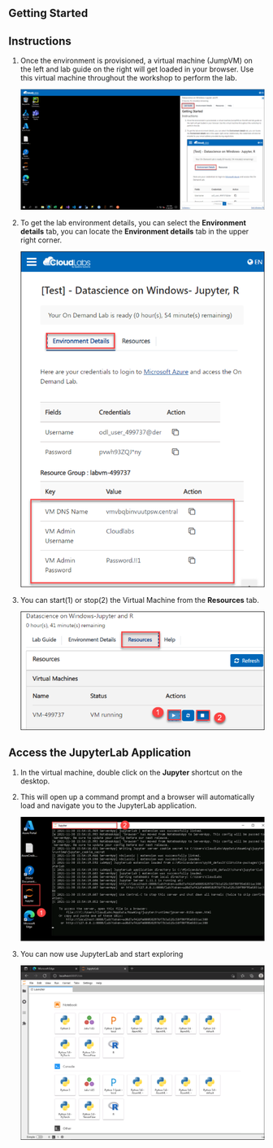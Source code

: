 ## **Getting Started**

## Instructions

1. Once the environment is provisioned, a virtual machine (JumpVM) on the left and lab guide on the right will get loaded in your browser. Use this virtual machine throughout the workshop to perform the lab.

   ![](../images/vmandguide.png)

2. To get the lab environment details, you can select the **Environment details** tab, you can locate the **Environment details** tab in the upper right corner.
   
   ![](../images/envdetails.png)
 
3. You can start(1) or stop(2) the Virtual Machine from the **Resources** tab.

   ![](../images/resourcestab.png)
   
## Access the JupyterLab Application

1. In the virtual machine, double click on the **Jupyter** shortcut on the desktop.

2. This will open up a command prompt and a browser will automatically load and navigate you to the JupyterLab application.

   ![](../images/jupyteronvm.png)
   
3. You can now use JupyterLab and start exploring 

   ![](../images/jupyterlab-browser.png)
   

  
